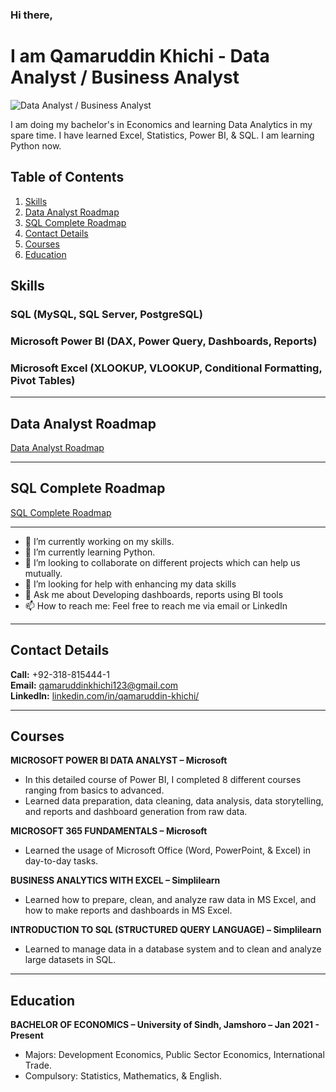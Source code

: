 ### Hi there, 

# I am Qamaruddin Khichi - Data Analyst / Business Analyst

![Data Analyst / Business Analyst](https://media.licdn.com/dms/image/D4D16AQGPr9gUpjDCvQ/profile-displaybackgroundimage-shrink_350_1400/0/1708583012236?e=1723680000&v=beta&t=1R2iRgEbpe21iR6cwA3TtSkzyF45an3S95HfNf6Aceg)

I am doing my bachelor's in Economics and learning Data Analytics in my spare time. I have learned Excel, Statistics, Power BI, & SQL. I am learning Python now.

## Table of Contents
1. [Skills](#skills)
2. [Data Analyst Roadmap](#data-analyst-roadmap)
3. [SQL Complete Roadmap](#sql-complete-roadmap)
4. [Contact Details](#contact-details)
5. [Courses](#courses)
6. [Education](#education)

## Skills
### SQL (MySQL, SQL Server, PostgreSQL)
### Microsoft Power BI (DAX, Power Query, Dashboards, Reports)
### Microsoft Excel (XLOOKUP, VLOOKUP, Conditional Formatting, Pivot Tables)

---

## Data Analyst Roadmap
[Data Analyst Roadmap](https://github.com/qamaruddin-khichi/Data-Analyst-Road-map.git)

---

## SQL Complete Roadmap
[SQL Complete Roadmap](https://github.com/qamaruddin-khichi/SQL-Complete-Roadmap.git)

---

- 🔭 I’m currently working on my skills. 
- 🌱 I’m currently learning Python. 
- 👯 I’m looking to collaborate on different projects which can help us mutually. 
- 🤔 I’m looking for help with enhancing my data skills 
- 💬 Ask me about Developing dashboards, reports using BI tools 
- 📫 How to reach me: Feel free to reach me via email or LinkedIn

---

## Contact Details

**Call:** +92-318-815444-1  
**Email:** qamaruddinkhichi123@gmail.com  
**LinkedIn:** [linkedin.com/in/qamaruddin-khichi/](https://www.linkedin.com/in/qamaruddin-khichi/)

---

## Courses

**MICROSOFT POWER BI DATA ANALYST – Microsoft**
- In this detailed course of Power BI, I completed 8 different courses ranging from basics to advanced.
- Learned data preparation, data cleaning, data analysis, data storytelling, and reports and dashboard generation from raw data.

**MICROSOFT 365 FUNDAMENTALS – Microsoft**
- Learned the usage of Microsoft Office (Word, PowerPoint, & Excel) in day-to-day tasks.

**BUSINESS ANALYTICS WITH EXCEL – Simplilearn**
- Learned how to prepare, clean, and analyze raw data in MS Excel, and how to make reports and dashboards in MS Excel.

**INTRODUCTION TO SQL (STRUCTURED QUERY LANGUAGE) – Simplilearn**
- Learned to manage data in a database system and to clean and analyze large datasets in SQL.

---

## Education

**BACHELOR OF ECONOMICS – University of Sindh, Jamshoro – Jan 2021 - Present**
- Majors: Development Economics, Public Sector Economics, International Trade.
- Compulsory: Statistics, Mathematics, & English.
